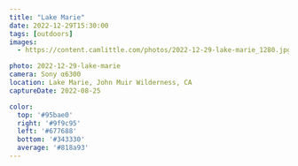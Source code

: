 ```yaml
---
title: "Lake Marie"
date: 2022-12-29T15:30:00
tags: [outdoors]
images:
  - https://content.camlittle.com/photos/2022-12-29-lake-marie_1280.jpg

photo: 2022-12-29-lake-marie
camera: Sony α6300
location: Lake Marie, John Muir Wilderness, CA
captureDate: 2022-08-25

color:
  top: '#95bae0'
  right: '#9f9c95'
  left: '#677688'
  bottom: '#343330'
  average: '#818a93'
---
```

